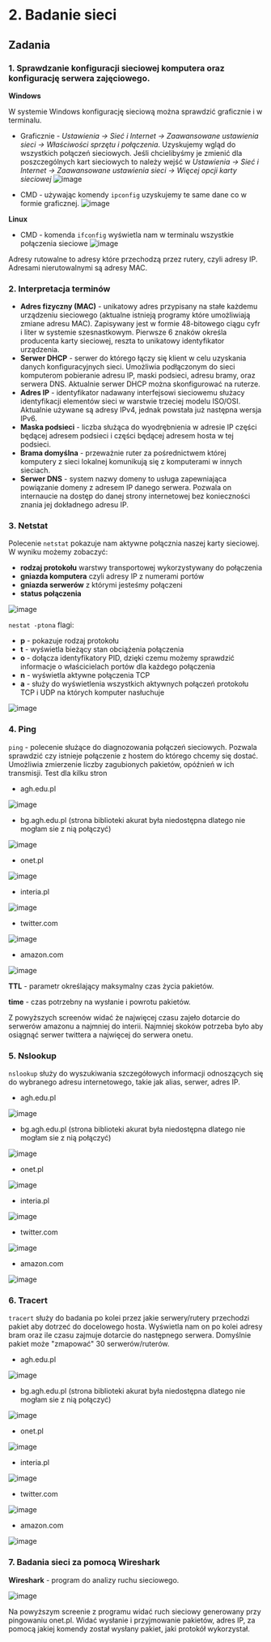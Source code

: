 # 2. Badanie sieci
## Zadania
### 1. Sprawdzanie konfiguracji sieciowej komputera oraz konfigurację serwera zajęciowego.
**Windows** 

W systemie Windows konfigurację sieciową można sprawdzić graficznie i w terminalu.
  - Graficznie - *Ustawienia -> Sieć i Internet -> Zaawansowane ustawienia sieci -> Właściwości sprzętu i połączenia*. Uzyskujemy wgląd do wszystkich połączeń sieciowych. Jeśli chcielibyśmy je zmienić dla poszczególnych kart sieciowych to należy wejść w *Ustawienia -> Sieć i Internet -> Zaawansowane ustawienia sieci -> Więcej opcji karty sieciowej*
  ![image](https://user-images.githubusercontent.com/64082421/230179338-ff6ecc39-1a72-4327-9d8d-cce6412da05a.png)
 
  - CMD - używając komendy `ipconfig` uzyskujemy te same dane co w formie graficznej.
  ![image](https://user-images.githubusercontent.com/64082421/230178850-4ed27a72-b10b-4c3a-afff-8846d8d930b3.png)
  
  **Linux**
  - CMD - komenda `ifconfig` wyświetla nam w terminalu wszystkie połączenia sieciowe ![image](https://user-images.githubusercontent.com/64082421/230185457-0c75cbff-0207-4c65-a04a-15979f5a35cb.png)

Adresy rutowalne to adresy które przechodzą przez rutery, czyli adresy IP. Adresami nierutowalnymi są adresy MAC.

### 2. Interpretacja terminów
  - **Adres fizyczny (MAC)** - unikatowy adres przypisany na stałe każdemu urządzeniu sieciowego (aktualne istnieją programy które umożliwiają zmiane adresu MAC). Zapisywany jest w formie 48-bitowego ciągu cyfr i liter w systemie szesnastkowym. Pierwsze 6 znaków określa producenta karty sieciowej, reszta to unikatowy identyfikator urządzenia.
  - **Serwer DHCP** - serwer do którego łączy się klient w celu uzyskania danych konfiguracyjnych sieci. Umożliwia podłączonym do sieci komputerom pobieranie adresu IP, maski podsieci, adresu bramy, oraz serwera DNS. Aktualnie serwer DHCP można skonfigurować na ruterze.
  - **Adres IP** - identyfikator nadawany interfejsowi sieciowemu służacy identyfikacji elementów sieci w warstwie trzeciej modelu ISO/OSI. Aktualnie używane są adresy IPv4, jednak powstała już następna wersja IPv6.
  - **Maska podsieci** - liczba służąca do wyodrębnienia w adresie IP części będącej adresem podsieci i części będącej adresem hosta w tej podsieci.
  - **Brama domyślna** - przeważnie ruter za pośrednictwem której komputery z sieci lokalnej komunikują się z komputerami w innych sieciach.
  - **Serwer DNS** - system nazwy domeny to usługa zapewniająca powiązanie domeny z adresem IP danego serwera. Pozwala on internaucie na dostęp do danej strony internetowej bez konieczności znania jej dokładnego adresu IP.

### 3. Netstat
Polecenie `netstat` pokazuje nam aktywne połącznia naszej karty sieciowej. W wyniku możemy zobaczyć:
  - **rodzaj protokołu** warstwy transportowej wykorzystywany do połączenia
  - **gniazda komputera** czyli adresy IP z numerami portów
  - **gniazda serwerów** z którymi jesteśmy połączeni
  - **status połączenia**

  ![image](https://user-images.githubusercontent.com/64082421/230196275-ab7fddd2-f35e-4bea-94e1-4961356de653.png)

`nestat -ptona` flagi:
  - **p** - pokazuje rodzaj protokołu
  - **t** - wyświetla bieżący stan obciążenia połączenia
  - **o** - dołącza identyfikatory PID, dzięki czemu możemy sprawdzić informacje o właścicielach portów dla każdego połączenia
  - **n** - wyświetla aktywne połączenia TCP 
  - **a** - służy do wyświetlenia wszystkich aktywnych połączeń protokołu TCP i UDP na których komputer nasłuchuje
  
![image](https://user-images.githubusercontent.com/64082421/230198432-09b522f7-dbfb-417e-9ec6-725d62b80c8f.png)

### 4. Ping
`ping` - polecenie służące do diagnozowania połączeń sieciowych. Pozwala sprawdzić czy istnieje połączenie z hostem do którego chcemy się dostać. Umożliwia zmierzenie liczby zagubionych pakietów, opóźnień w ich transmisji.
Test dla kilku stron
  - agh.edu.pl
  
  ![image](https://user-images.githubusercontent.com/64082421/230201784-5e6a1340-9afa-407d-9fd0-d29f05c392b9.png)

  - bg.agh.edu.pl (strona biblioteki akurat była niedostępna dlatego nie mogłam sie z nią połączyć)
  
  ![image](https://user-images.githubusercontent.com/64082421/230201905-83bee3d7-d628-46ed-816f-307bad317b57.png)

  - onet.pl
  
  ![image](https://user-images.githubusercontent.com/64082421/230202010-760ac782-3738-499d-985b-083be4d58bf2.png)

  - interia.pl
  
  ![image](https://user-images.githubusercontent.com/64082421/230202126-7dad4346-c650-4138-94aa-4969e0e9450a.png)

  - twitter.com
  
  ![image](https://user-images.githubusercontent.com/64082421/230202182-1ae12da3-cf21-42c2-9a26-551ab94e866e.png)

  - amazon.com
  
  ![image](https://user-images.githubusercontent.com/64082421/230202257-b7336924-fd52-4f68-9f42-b949c6cdf006.png)

**TTL** - parametr określający maksymalny czas życia pakietów.

**time** - czas potrzebny na wysłanie i powrotu pakietów.

Z powyższych screenów widać że najwięcej czasu zajeło dotarcie do serwerów amazonu a najmniej do interii. Najmniej skoków potrzeba było aby osiągnąć serwer twittera a najwięcej do serwera onetu.

### 5. Nslookup
`nslookup` służy do wyszukiwania szczegółowych informacji odnoszących się do wybranego adresu internetowego, takie jak alias, serwer, adres IP.
  - agh.edu.pl
  
  ![image](https://user-images.githubusercontent.com/64082421/230206061-da70e4b3-a541-4fe5-8186-36f7834784d4.png)

  - bg.agh.edu.pl (strona biblioteki akurat była niedostępna dlatego nie mogłam sie z nią połączyć)
  
  ![image](https://user-images.githubusercontent.com/64082421/230206155-f6f07e8a-97d9-46a2-8c05-7ce7a6f0a6db.png)

  - onet.pl
  
  ![image](https://user-images.githubusercontent.com/64082421/230206246-8bb61021-1f7e-40f4-ac1a-a625dd0ad9cc.png)

  - interia.pl
  
  ![image](https://user-images.githubusercontent.com/64082421/230206317-286f8971-7295-49a2-826c-8f56bdfb4bf6.png)

  - twitter.com
  
  ![image](https://user-images.githubusercontent.com/64082421/230206374-4ec0b408-5825-4098-9ef4-3e9f9f0a3740.png)

  - amazon.com
  
  ![image](https://user-images.githubusercontent.com/64082421/230206452-1df521d7-c06c-4512-865f-5a9093654b4a.png)

### 6. Tracert
`tracert` służy do badania po kolei przez jakie serwery/rutery przechodzi pakiet aby dotrzeć do docelowego hosta. Wyświetla nam on po kolei adresy bram oraz ile czasu zajmuje dotarcie do następnego serwera. Domyślnie pakiet może "zmapować" 30 serwerów/ruterów. 
  - agh.edu.pl
  
  ![image](https://user-images.githubusercontent.com/64082421/230207645-85bf380a-ad0a-46c7-b5bd-0a86348cb4f1.png)

  - bg.agh.edu.pl (strona biblioteki akurat była niedostępna dlatego nie mogłam sie z nią połączyć)
  
  ![image](https://user-images.githubusercontent.com/64082421/230207683-0831e6b9-0774-4291-974c-766d5a5875ce.png)

  - onet.pl
  
  ![image](https://user-images.githubusercontent.com/64082421/230207735-c026a745-2434-4fc1-bb03-cb02f564d631.png)

  - interia.pl
  
  ![image](https://user-images.githubusercontent.com/64082421/230208379-72111cf2-dd2f-4540-8d10-38df5d1b0c1e.png)

  - twitter.com
  
  ![image](https://user-images.githubusercontent.com/64082421/230209299-ead4d404-032f-4bf2-bbfe-78b23aa724b0.png)

  - amazon.com
  
 ![image](https://user-images.githubusercontent.com/64082421/230212834-0280c073-d978-424a-9c7e-e888a417a91e.png)
 
 ### 7. Badania sieci za pomocą Wireshark
 **Wireshark** - program do analizy ruchu sieciowego.
 
 ![image](https://user-images.githubusercontent.com/64082421/230218677-13e2b312-d001-4dc3-b692-29568c5bdf63.png)
 
 Na powyższym screenie z programu widać ruch sieciowy generowany przy pingowaniu onet.pl. Widać wysłanie i przyjmowanie pakietów, adres IP, za pomocą jakiej komendy został wysłany pakiet, jaki protokół wykorzystał.

